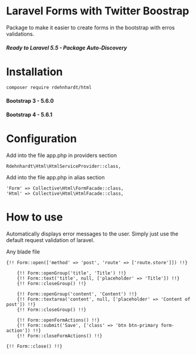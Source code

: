 # Laravel Forms with Twitter Boostrap

Package to make it easier to create forms in the bootstrap with erros validations.

##### Ready to Laravel 5.5 - Package Auto-Discovery

# Installation
```
composer require rdehnhardt/html
```

#### Bootstrap 3 - 5.6.0
#### Bootstrap 4 - 5.6.1


# Configuration
Add into the file app.php in providers section 
```
Rdehnhardt\Html\HtmlServiceProvider::class,
```

Add into the file app.php in alias section 
```
'Form' => Collective\Html\FormFacade::class,
'Html' => Collective\Html\HtmlFacade::class,
```

# How to use

Automatically displays error messages to the user. Simply just use the default request validation of laravel.

Any blade file
```
{!! Form::open(['method' => 'post', 'route' => ['route.store']]) !!}

    {!! Form::openGroup('title', 'Title') !!}
    {!! Form::text('title', null, ['placeholder' => 'Title']) !!}
    {!! Form::closeGroup() !!}
    
    {!! Form::openGroup('content', 'Content') !!}
    {!! Form::textarea('content', null, ['placeholder' => 'Content of post']) !!}
    {!! Form::closeGroup() !!}
    
    {!! Form::openFormActions() !!}
    {!! Form::submit('Save', ['class' => 'btn btn-primary form-action']) !!}
    {!! Form::closeFormActions() !!}

{!! Form::close() !!}
```
